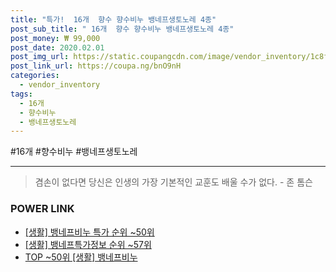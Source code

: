 ```yaml
--- 
title: "특가!  16개  향수 향수비누 뱅네프생토노레 4종" 
post_sub_title: " 16개  향수 향수비누 뱅네프생토노레 4종" 
post_money: ₩ 99,000 
post_date: 2020.02.01 
post_img_url: https://static.coupangcdn.com/image/vendor_inventory/1c8f/dadc327f91a8e453f01984e470b2dfddc7c72d6853d74b6c56fab808760b.jpg 
post_link_url: https://coupa.ng/bnO9nH 
categories: 
  - vendor_inventory 
tags: 
  - 16개 
  - 향수비누 
  - 뱅네프생토노레 
--- 
```

  #16개 #향수비누 #뱅네프생토노레 
<hr> 

> 겸손이 없다면 당신은 인생의 가장 기본적인 교훈도 배울 수가 없다. - 존 톰슨 


### POWER LINK

* <a href="https://blog.naver.com/sakai111/221792537844" target="_blank"> [생활] 뱅네프비누 특가 순위 ~50위</a>
* <a href="https://blog.naver.com/sakai111/221775495582" target="_blank"> [생활] 뱅네프특가정보 순위 ~57위</a>
* <a href="https://blog.naver.com/an0733/221792537843" target="_blank"> TOP ~50위 [생활] 뱅네프비누</a>
